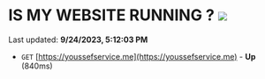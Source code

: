 # IS MY WEBSITE RUNNING ? [![](https://img.shields.io/static/v1?label=Sponsor&message=%E2%9D%A4&logo=GitHub&color=%23fe8e86)](https://github.com/sponsors/<username>)

Last updated: **9/24/2023, 5:12:03 PM**

- `GET` [https://youssefservice.me](https://youssefservice.me) - **Up** (840ms)
